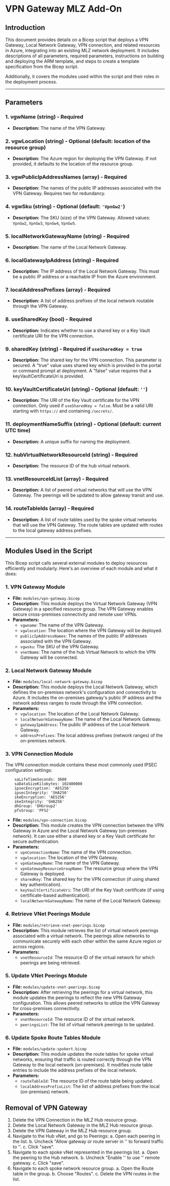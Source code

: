 # VPN Gateway MLZ Add-On

## Introduction

This document provides details on a Bicep script that deploys a VPN Gateway, Local Network Gateway, VPN connection, and related resources in Azure, integrating into an existing MLZ network deployment. It includes descriptions of all parameters, required parameters, instructions on building and deploying the ARM template, and steps to create a template specification from the Bicep script.

Additionally, it covers the modules used within the script and their roles in the deployment process.

---

## Parameters

### 1. **vgwName** (string) - Required

- **Description:** The name of the VPN Gateway.

### 2. **vgwLocation** (string) - Optional (default: location of the resource group)

- **Description:** The Azure region for deploying the VPN Gateway. If not provided, it defaults to the location of the resource group.

### 3. **vgwPublicIpAddressNames** (array) - Required

- **Description:** The names of the public IP addresses associated with the VPN Gateway.  Requires two for redundancy.

### 4. **vgwSku** (string) - Optional (default: `'VpnGw2'`)

- **Description:** The SKU (size) of the VPN Gateway. Allowed values: `VpnGw2`, `VpnGw3`, `VpnGw4`, `VpnGw5`.

### 5. **localNetworkGatewayName** (string) - Required

- **Description:** The name of the Local Network Gateway.

### 6. **localGatewayIpAddress** (string) - Required

- **Description:** The IP address of the Local Network Gateway. This must be a public IP address or a reachable IP from the Azure environment.

### 7. **localAddressPrefixes** (array) - Required

- **Description:** A list of address prefixes of the local network routable through the VPN Gateway.

### 8. **useSharedKey** (bool) - Required

- **Description:** Indicates whether to use a shared key or a Key Vault certificate URI for the VPN connection.

### 9. **sharedKey** (string) - Required if `useSharedKey = true`

- **Description:** The shared key for the VPN connection. This parameter is secured.  A "true" value uses shared key which is provided in the portal or command prompt at deployment.  A "false" value requires that a keyVaultCertificateUri is provided. 

### 10. **keyVaultCertificateUri** (string) - Optional (default: `''`)

- **Description:** The URI of the Key Vault certificate for the VPN connection. Only used if `useSharedKey = false`. Must be a valid URI starting with `https://` and containing `/secrets/`.

### 11. **deploymentNameSuffix** (string) - Optional (default: current UTC time)

- **Description:** A unique suffix for naming the deployment.

### 12. **hubVirtualNetworkResourceId** (string) - Required

- **Description:** The resource ID of the hub virtual network.

### 13. **vnetResourceIdList** (array) - Required

- **Description:** A list of peered virtual networks that will use the VPN Gateway.  The peerings will be updated to allow gateway transit and use.

### 14. **routeTableIds** (array) - Required

- **Description:** A list of route tables used by the spoke virtual networks that will use the VPN Gateway.  The route tables are updated with routes to the local gateway address prefixes.

---

## Modules Used in the Script

This Bicep script calls several external modules to deploy resources efficiently and modularly. Here's an overview of each module and what it does:

### 1. **VPN Gateway Module**

- **File:** `modules/vpn-gateway.bicep`
- **Description:** This module deploys the Virtual Network Gateway (VPN Gateway) in a specified resource group. The VPN Gateway enables secure cross-premises connectivity and remote user VPNs.
- **Parameters:**
  - `vgwname`: The name of the VPN Gateway.
  - `vgwlocation`: The location where the VPN Gateway will be deployed.
  - `publicIpAddressNames`: The names of the public IP addresses associated with the VPN Gateway.
  - `vgwsku`: The SKU of the VPN Gateway.
  - `vnetName`: The name of the hub Virtual Network to which the VPN Gateway will be connected.

### 2. **Local Network Gateway Module**

- **File:** `modules/local-network-gateway.bicep`
- **Description:** This module deploys the Local Network Gateway, which defines the on-premises network's configuration and connectivity to Azure. It includes the on-premises gateway's public IP address and the network address ranges to route through the VPN connection.
- **Parameters:**
  - `vgwlocation`: The location of the Local Network Gateway.
  - `localNetworkGatewayName`: The name of the Local Network Gateway.
  - `gatewayIpAddress`: The public IP address of the Local Network Gateway.
  - `addressPrefixes`: The local address prefixes (network ranges) of the on-premises network.

### 3. **VPN Connection Module**

The VPN connection module contains these most commonly used IPSEC configuration settings:
```
    saLifeTimeSeconds: 3600
    saDataSizeKilobytes: 102400000
    ipsecEncryption: 'AES256'
    ipsecIntegrity: 'SHA256'
    ikeEncryption: 'AES256'
    ikeIntegrity: 'SHA256'
    dhGroup: 'DHGroup2'
    pfsGroup: 'PFS2'
```

- **File:** `modules/vpn-connection.bicep`
- **Description:** This module creates the VPN connection between the VPN Gateway in Azure and the Local Network Gateway (on-premises network). It can use either a shared key or a Key Vault certificate for secure authentication.
- **Parameters:**
  - `vpnConnectionName`: The name of the VPN connection.
  - `vgwlocation`: The location of the VPN Gateway.
  - `vpnGatewayName`: The name of the VPN Gateway.
  - `vpnGatewayResourceGroupName`: The resource group where the VPN Gateway is deployed.
  - `sharedKey`: The shared key for the VPN connection (if using shared key authentication).
  - `keyVaultCertificateUri`: The URI of the Key Vault certificate (if using certificate-based authentication).
  - `localNetworkGatewayName`: The name of the Local Network Gateway.


### 4. **Retrieve VNet Peerings Module**

- **File:** `modules/retrieve-vnet-peerings.bicep`
- **Description:** This module retrieves the list of virtual network peerings associated with a virtual network. The peerings allow networks to communicate securely with each other within the same Azure region or across regions.
- **Parameters:**
  - `vnetResourceId`: The resource ID of the virtual network for which peerings are being retrieved.

### 5. **Update VNet Peerings Module**

- **File:** `modules/update-vnet-peerings.bicep`
- **Description:** After retrieving the peerings for a virtual network, this module updates the peerings to reflect the new VPN Gateway configuration. This allows peered networks to utilize the VPN Gateway for cross-premises connectivity.
- **Parameters:**
  - `vnetResourceId`: The resource ID of the virtual network.
  - `peeringsList`: The list of virtual network peerings to be updated.

### 6. **Update Spoke Route Tables Module**

- **File:** `modules/update-spokert.bicep`
- **Description:** This module updates the route tables for spoke virtual networks, ensuring that traffic is routed correctly through the VPN Gateway to the local network (on-premises). It modifies route table entries to include the address prefixes of the local network.
- **Parameters:**
  - `routeTableId`: The resource ID of the route table being updated.
  - `localAddressPrefixList`: The list of address prefixes from the local (on-premises) network.

## Removal of VPN Gateway

1. Delete the VPN Connection in the MLZ Hub resource group.
2. Delete the Local Network Gateway in the MLZ Hub resource group.
3. Delete the VPN Gateway in the MLZ Hub resource group.
4. Navigate to the Hub vNet, and go to Peerings:
  a. Open each peering in the list.
  b. Uncheck "Allow gateway or route server in '' to forward traffic to ''.
  c. Click "save".
5. Navigate to each spoke vNet represented in the peerings list.
  a. Open the peering to the Hub network.
  b. Uncheck "Enable '' to use '' remote gateway.
  c. Click "save".
6. Navigate to each spoke network resource group.
  a. Open the Route table in the group.
  b. Choose "Routes".
  c. Delete the VPN routes in the list.

